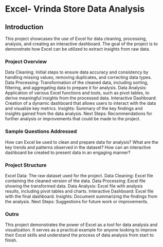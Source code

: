 # Excel- Vrinda Store Data Analysis

## Introduction

This project showcases the use of Excel for data cleaning, processing, analysis, and creating an interactive dashboard. The goal of the project is to demonstrate how Excel can be utilized to extract insights from raw data. 
  
### Project Overview 
  
Data Cleaning: Initial steps to ensure data accuracy and consistency by handling missing values, removing duplicates, and correcting data types.
Data Processing: Transformation of the cleaned data, including sorting, filtering, and aggregating data to prepare it for analysis.
Data Analysis: Application of various Excel functions and tools, such as pivot tables, to derive meaningful insights from the processed data.
Interactive Dashboard: Creation of a dynamic dashboard that allows users to interact with the data and visualize key metrics.
Insights: Summary of the key findings and insights gained from the data analysis.
Next Steps: Recommendations for further analysis or improvements that could be made to the project.


### Sample Questions Addressed


How can Excel be used to clean and prepare data for analysis?
What are the key trends and patterns observed in the dataset?
How can an interactive dashboard be created to present data in an engaging manner?


### Project Structure


Excel Data: The raw dataset used for the project.
Data Cleaning: Excel file containing the cleaned version of the data.
Data Processing: Excel file showing the transformed data.
Data Analysis: Excel file with analysis results, including pivot tables and charts.
Interactive Dashboard: Excel file with the final dashboard.
Insights: Document summarizing the findings from the analysis.
Next Steps: Suggestions for future work or improvements.


### Outro


This project demonstrates the power of Excel as a tool for data analysis and visualization. It serves as a practical example for anyone looking to improve their Excel skills and understand the process of data analysis from start to finish.
